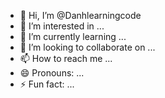 - 👋 Hi, I’m @Danhlearningcode
- 👀 I’m interested in ...
- 🌱 I’m currently learning ...
- 💞️ I’m looking to collaborate on ...
- 📫 How to reach me ...
- 😄 Pronouns: ...
- ⚡ Fun fact: ...

<!---
Danhlearningcode/Danhlearningcode is a ✨ special ✨ repository because its `README.md` (this file) appears on your GitHub profile.
You can click the Preview link to take a look at your changes.
--->
